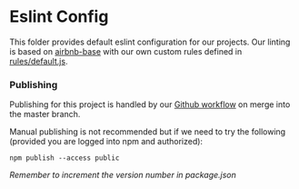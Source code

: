 # Eslint Config

This folder provides default eslint configuration for our projects. Our linting is based on [airbnb-base](https://www.npmjs.com/package/eslint-config-airbnb-base) with our own custom rules defined in [rules/default.js](./rules/default.js).

### Publishing
Publishing for this project is handled by our [Github workflow](/.github/workflows/publish-eslint-config) on merge into the master branch.

Manual publishing is not recommended but if we need to try the following (provided you are logged into npm and authorized):
```
npm publish --access public
```
_Remember to increment the version number in package.json_
